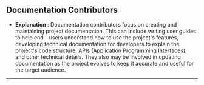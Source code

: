 ## Documentation Contributors
- **Explanation** : Documentation contributors focus on creating and maintaining project documentation. This can include writing user guides to help end - users understand how to use the project's features, developing technical documentation for developers to explain the project's code structure, APIs (Application Programming Interfaces), and other technical details. They also may be involved in updating documentation as the project evolves to keep it accurate and useful for the target audience.
---